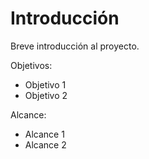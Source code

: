 # Introducción

Breve introducción al proyecto.

Objetivos:
- Objetivo 1
- Objetivo 2

Alcance:
- Alcance 1
- Alcance 2
